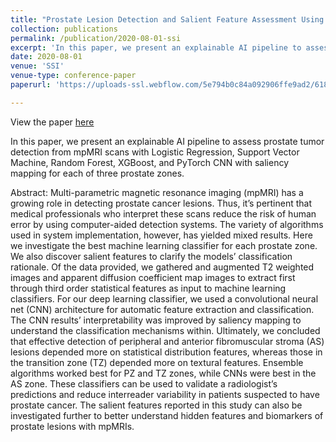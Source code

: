 ```yaml
---
title: "Prostate Lesion Detection and Salient Feature Assessment Using Zone-Based Classifiers"
collection: publications
permalink: /publication/2020-08-01-ssi
excerpt: 'In this paper, we present an explainable AI pipeline to assess prostate tumor detection from mpMRI scans.'
date: 2020-08-01
venue: 'SSI'
venue-type: conference-paper
paperurl: 'https://uploads-ssl.webflow.com/5e794b0c84a092906ffe9ad2/6181d3de75bd9f441452fa0a_Haoli_Yin_2020_paper..pdf'

---
```


View the paper [here](https://uploads-ssl.webflow.com/5e794b0c84a092906ffe9ad2/6181d3de75bd9f441452fa0a_Haoli_Yin_2020_paper..pdf)

In this paper, we present an explainable AI pipeline to assess prostate tumor detection from mpMRI scans with Logistic Regression, Support Vector Machine, Random Forest, XGBoost, and PyTorch CNN with saliency mapping for each of three prostate zones. 

Abstract: Multi-parametric magnetic resonance imaging (mpMRI) has a growing role in detecting prostate cancer lesions. Thus, it’s pertinent that medical professionals who interpret these scans reduce the risk of human error by using computer-aided detection systems. The variety of algorithms used in system implementation, however, has yielded mixed results. Here we investigate the best machine learning classifier for each prostate zone. We also discover salient features to clarify the models’ classification rationale. Of the data provided, we gathered and augmented T2 weighted images and apparent diffusion coefficient map images to extract first through third order statistical features as input to machine learning classifiers. For our deep learning classifier, we used a convolutional neural net (CNN) architecture for automatic feature extraction and classification. The CNN results’ interpretability was improved by saliency mapping to understand the classification mechanisms within. Ultimately, we concluded that effective detection of peripheral and anterior
fibromuscular stroma (AS) lesions depended more on statistical distribution features, whereas those in the transition zone (TZ) depended more on textural features. Ensemble algorithms worked best for PZ and TZ zones, while CNNs were best in the AS zone. These classifiers can be used to validate a radiologist’s predictions and reduce interreader variability in patients suspected to have prostate cancer. The salient features reported in this study can also be investigated further to better understand hidden features and biomarkers of prostate lesions with mpMRIs.
